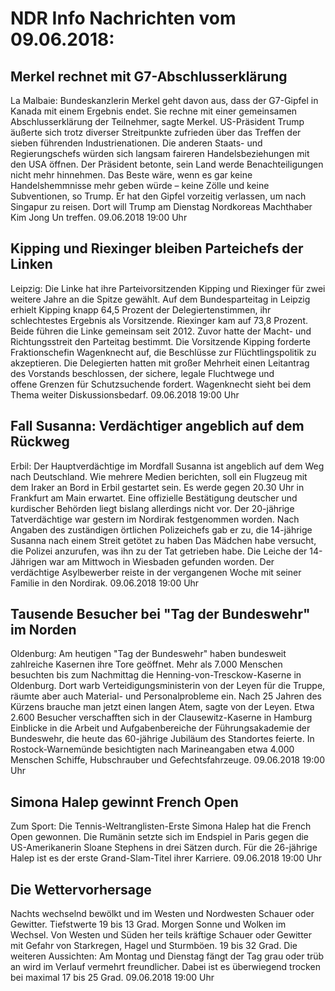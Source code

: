 # NDR Info Nachrichten vom 09.06.2018:


## Merkel rechnet mit G7-Abschlusserklärung
La Malbaie: Bundeskanzlerin Merkel geht davon aus, dass der G7-Gipfel in Kanada mit einem Ergebnis endet. Sie rechne mit einer gemeinsamen Abschlusserklärung der Teilnehmer, sagte Merkel. US-Präsident Trump äußerte sich trotz diverser Streitpunkte zufrieden über das Treffen der sieben führenden Industrienationen. Die anderen Staats- und Regierungschefs würden sich langsam faireren Handelsbeziehungen mit den USA öffnen. Der Präsident betonte, sein Land werde Benachteiligungen nicht mehr hinnehmen. Das Beste wäre, wenn es gar keine Handelshemmnisse mehr geben würde – keine Zölle und keine Subventionen, so Trump. Er hat den Gipfel vorzeitig verlassen, um nach Singapur zu reisen. Dort will Trump am Dienstag Nordkoreas Machthaber Kim Jong Un treffen. 09.06.2018 19:00 Uhr 

## Kipping und Riexinger bleiben Parteichefs der Linken
Leipzig: Die Linke hat ihre Parteivorsitzenden Kipping und Riexinger für zwei weitere Jahre an die Spitze gewählt. Auf dem Bundesparteitag in Leipzig erhielt Kipping knapp 64,5 Prozent der Delegiertenstimmen, ihr schlechtestes Ergebnis als Vorsitzende. Riexinger kam auf 73,8 Prozent. Beide führen die Linke gemeinsam seit 2012. Zuvor hatte der Macht- und Richtungsstreit den Parteitag bestimmt. Die Vorsitzende Kipping forderte Fraktionschefin Wagenknecht auf, die Beschlüsse zur Flüchtlingspolitik zu akzeptieren. Die Delegierten hatten mit großer Mehrheit einen Leitantrag des Vorstands beschlossen, der sichere, legale Fluchtwege und offene Grenzen für Schutzsuchende fordert. Wagenknecht sieht bei dem Thema weiter Diskussionsbedarf. 09.06.2018 19:00 Uhr 

## Fall Susanna: Verdächtiger angeblich auf dem Rückweg
Erbil: Der Hauptverdächtige im Mordfall Susanna ist angeblich auf dem Weg nach Deutschland. Wie mehrere Medien berichten, soll ein Flugzeug mit dem Iraker an Bord in Erbil gestartet sein. Es werde gegen 20.30 Uhr in Frankfurt am Main erwartet. Eine offizielle Bestätigung deutscher und kurdischer Behörden liegt bislang allerdings nicht vor. Der 20-jährige Tatverdächtige war gestern im Nordirak festgenommen worden. Nach Angaben des zuständigen örtlichen Polizeichefs gab er zu, die 14-jährige Susanna nach einem Streit getötet zu haben Das Mädchen habe versucht, die Polizei anzurufen, was ihn zu der Tat getrieben habe. Die Leiche der 14-Jährigen war am Mittwoch in Wiesbaden gefunden worden. Der verdächtige Asylbewerber reiste in der vergangenen Woche mit seiner Familie in den Nordirak. 09.06.2018 19:00 Uhr 

## Tausende Besucher bei "Tag der Bundeswehr" im Norden
Oldenburg: Am heutigen "Tag der Bundeswehr" haben bundesweit zahlreiche Kasernen ihre Tore geöffnet. Mehr als 7.000 Menschen besuchten bis zum Nachmittag die Henning-von-Tresckow-Kaserne in Oldenburg. Dort warb Verteidigungsministerin von der Leyen für die Truppe, räumte aber auch Material- und Personalprobleme ein. Nach 25 Jahren des Kürzens brauche man jetzt einen langen Atem, sagte von der Leyen. Etwa 2.600 Besucher verschafften sich in der Clausewitz-Kaserne in Hamburg Einblicke in die Arbeit und Aufgabenbereiche der Führungsakademie der Bundeswehr, die heute das 60-jährige Jubiläum des Standortes feierte. In Rostock-Warnemünde besichtigten nach Marineangaben etwa 4.000 Menschen Schiffe, Hubschrauber und Gefechtsfahrzeuge. 09.06.2018 19:00 Uhr 

## Simona Halep gewinnt French Open
Zum Sport: Die Tennis-Weltranglisten-Erste Simona Halep hat die French Open gewonnen. Die Rumänin setzte sich im Endspiel in Paris gegen die US-Amerikanerin Sloane Stephens in drei Sätzen durch. Für die 26-jährige Halep ist es der erste Grand-Slam-Titel ihrer Karriere. 09.06.2018 19:00 Uhr 

## Die Wettervorhersage
Nachts wechselnd bewölkt und im Westen und Nordwesten Schauer oder Gewitter. Tiefstwerte 19 bis 13 Grad. Morgen Sonne und Wolken im Wechsel. Von Westen und Süden her teils kräftige Schauer oder Gewitter mit Gefahr von Starkregen, Hagel und Sturmböen. 19 bis 32 Grad. Die weiteren Aussichten: Am Montag und Dienstag fängt der Tag grau oder trüb an wird im Verlauf vermehrt freundlicher. Dabei ist es überwiegend trocken bei maximal 17 bis 25 Grad. 09.06.2018 19:00 Uhr 
